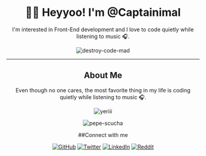 <div align="center">

# 👩‍💻 Heyyoo! I'm @Captainimal

I'm interested in Front-End development and I love to code quietly while listening to music 🎧.

![destroy-code-mad](https://github.com/Captainimal/Captainimal/assets/132740277/a501a201-9b27-411b-82d1-248041056c07)

---

## About Me

Even though no one cares, the most favorite thing in my life is coding quietly while listening to music 🎧.

![yeriii](https://github.com/Captainimal/Captainimal/assets/132740277/6fc5828a-1344-4f98-b2ea-f78c9064121b)

![pepe-scucha](https://github.com/Captainimal/Captainimal/assets/132740277/6cb986e4-4744-407b-a0b8-b641af9f4b9b)

<!---
Captainimal is a ✨ special ✨ person because its `README.md` (this file) appears normal on GitHub profile.
You can click the Preview link to take a look at your changes.
--->

##Connect with me

[![GitHub](https://img.shields.io/badge/GitHub-Profile-blue?style=for-the-badge&logo=github)](https://github.com/Captainimal)
[![Twitter](https://img.shields.io/badge/Twitter-Profile-blue?style=for-the-badge&logo=linkedin)](https://twitter.com/solid_drink)
[![LinkedIn](https://img.shields.io/badge/LinkedIn-Profile-blue?style=for-the-badge&logo=linkedin)](https://www.linkedin.com/in/jevon-alana-66a7b6280/)
[![Reddit](https://img.shields.io/badge/Reddit-Profile-blue?style=for-the-badge&logo=reddit)](https://www.reddit.com/user/captainimal)

</div>
